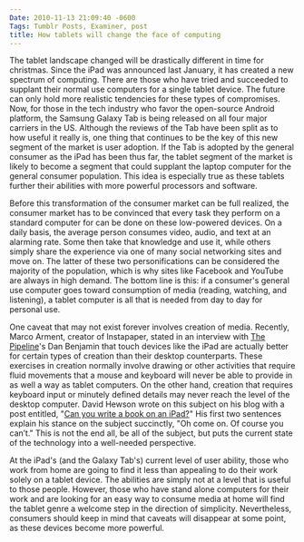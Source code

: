```yaml
---
Date: 2010-11-13 21:09:40 -0600
Tags: Tumblr Posts, Examiner, post
title: How tablets will change the face of computing
---
```


The tablet landscape changed will be drastically different in time for christmas. Since the iPad was announced last January, it has created a new spectrum of computing. There are those who have tried and succeeded to supplant their normal use computers for a single tablet device. The future can only hold more realistic tendencies for these types of compromises. Now, for those in the tech industry who favor the open-source Android platform, the Samsung Galaxy Tab is being released on all four major carriers in the US. Although the reviews of the Tab have been split as to how useful it really is, one thing that continues to be the key of this new segment of the market is user adoption. If the Tab is adopted by the general consumer as the iPad has been thus far, the tablet segment of the market is likely to become a segment that could supplant the laptop computer for the general consumer population. This idea is especially true as these tablets further their abilities with more powerful processors and software.

Before this transformation of the consumer market can be full realized, the consumer market has to be convinced that every task they perform on a standard computer for can be done on these low-powered devices. On a daily basis, the average person consumes video, audio, and text at an alarming rate. Some then take that knowledge and use it, while others simply share the experience via one of many social networking sites and move on. The latter of these two personifications can be considered the majority of the population, which is why sites like Facebook and YouTube are always in high demand. The bottom line is this: if a consumer's general use computer goes toward consumption of media (reading, watching, and listening), a tablet computer is all that is needed from day to day for personal use.

One caveat that may not exist forever involves creation of media. Recently, Marco Arment, creator of Instapaper, stated in an interview with [The Pipeline][1]'s Dan Benjamin that touch devices like the iPad are actually better for certain types of creation than their desktop counterparts. These exercises in creation normally involve drawing or other activities that require fluid movements that a mouse and keyboard will never be able to provide in as well a way as tablet computers. On the other hand, creation that requires keyboard input or minutely defined details may never reach the level of the desktop computer. David Hewson wrote on this subject on his blog with a post entitled, "[Can you write a book on an iPad?][2]" His first two sentences explain his stance on the subject succinctly, "Oh come on. Of course you can’t." This is not the end all, be all of the subject, but puts the current state of the technology into a well-needed perspective.

At the iPad's (and the Galaxy Tab's) current level of user ability, those who work from home are going to find it less than appealing to do their work solely on a tablet device. The abilities are simply not at a level that is useful to those people. However, those who have stand alone computers for their work and are looking for an easy way to consume media at home will find the tablet genre a welcome step in the direction of simplicity. Nevertheless, consumers should keep in mind that caveats will disappear at some point, as these devices become more powerful.

[1]:	http://5by5.tv/pipeline/28
[2]:	http://davidhewson.com/2010/11/08/can-you-write-a-book-on-an-ipad/